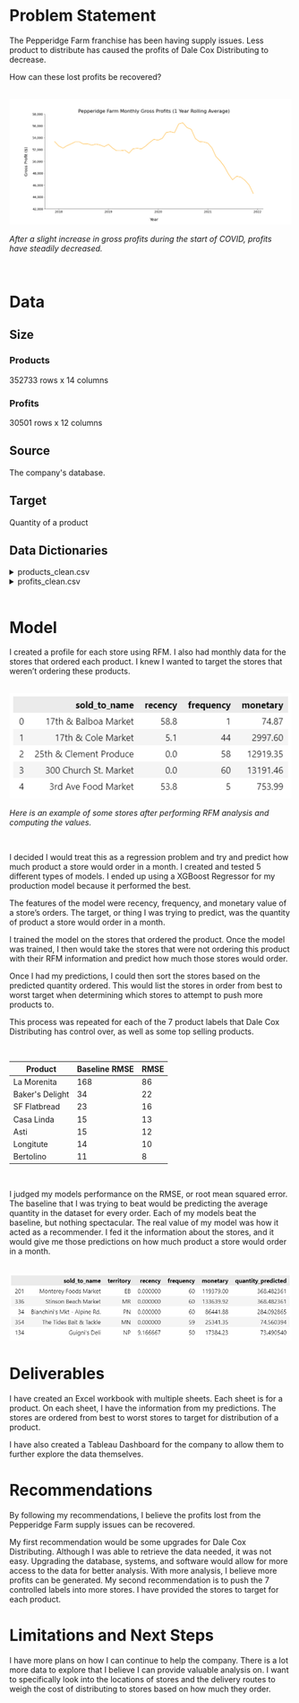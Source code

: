 # Problem Statement
The Pepperidge Farm franchise has been having supply issues. Less product to distribute has caused the profits of Dale Cox Distributing to decrease.

How can these lost profits be recovered?

<br>

<img src='images/pf_profits.png'>

*After a slight increase in gross profits during the start of COVID, profits have steadily decreased.*

<br>

# Data

## Size
### Products
352733 rows x 14 columns
### Profits
30501 rows x 12 columns

## Source
The company's database.

## Target
Quantity of a product

## Data Dictionaries

<details>
    <summary>products_clean.csv</summary>

|Feature|Type|Dataset|Description|
|-------|----|-------|-----------|
|territory|object|products_clean.csv|Geographic area, mostly counties|
|ar_div|object|products_clean.csv|Product line|
|customer_num|object|products_clean.csv|Identification number of a store|	
|sold_to_name|object|products_clean.csv|The name of a store|
|item_num|object|products_clean.csv|Identification number of an item|
|item_description|object|products_clean.csv|The description of an item|
|item_type|object|products_clean.csv|The type of item|
|unit_of_measure|object|products_clean.csv|The unit of |measurement for an item|
|weight|object|products_clean.csv|The weight of an item|
|standard_price|float|products_clean.csv|The price the company sells an item for|
|quantity|float|products_clean.csv|The quantity a store ordered of the given product|
|price|float|products_clean.csv|Total price (standard price x quantity)|
|year|int|products_clean.csv|The year of the transaction|
|month|int|products_clean.csv|The month of the transaction|
|date|datetime|products_clean.csv|The date of the transaction|

</details>

<details>
    <summary>profits_clean.csv</summary>

|Feature|Type|Dataset|Description|
|-------|----|-------|-----------|
|ar_div|object|profits_clean.csv|Product line code|
|customer_num|object|profits_clean.csv|Identification number of a store|	
|sold_to_name|object|profits_clean.csv|The name of a store|
|product_line|object|profits_clean.csv|The product line (PF or DCD)|
|year|int|profits_clean.csv|The year of the transaction|
|month|int|profits_clean.csv|The month of the transaction|
|quantity|float|profits_clean.csv|The quantity of products ordered|
|ext_price|float|profits_clean.csv|The extended price|
|ext_cost|float|profits_clean.csv|The extended cost|
|gross_profit|float|profits_clean.csv|The gross profits from product ordered|
|territory|object|profits_clean.csv|Geographic area, mostly counties|

</details>

<br>

# Model
I created a profile for each store using RFM. I also had monthly data for the stores that ordered each product. I knew I wanted to target the stores that weren’t ordering these products.

<br>

<img src='images/rfm_light.png'>

*Here is an example of some stores after performing RFM analysis and computing the values.*

<br>

I decided I would treat this as a regression problem and try and predict how much product a store would order in a month.
I created and tested 5 different types of models. I ended up using a XGBoost Regressor for my production model because it performed the best.

The features of the model were recency, frequency, and monetary value of a store’s orders. 
The target, or thing I was trying to predict, was the quantity of product a store would order in a month.

I trained the model on the stores that ordered the product. 
Once the model was trained, I then would take the stores that were not ordering this product with their RFM information and predict how much those stores would order.

Once I had my predictions, I could then sort the stores based on the predicted quantity ordered.
This would list the stores in order from best to worst target when determining which stores to attempt to push more products to.

This process was repeated for each of the 7 product labels that Dale Cox Distributing has control over, as well as some top selling products.

<br>

|Product|Baseline RMSE|RMSE|
|-------|-------------|----|
|La Morenita|168|86|
|Baker's Delight|34|22|
|SF Flatbread|23|16|
|Casa Linda|15|13|
|Asti|15|12|
|Longitute|14|10|
|Bertolino|11|8|

<br>

I judged my models performance on the RMSE, or root mean squared error. The baseline that I was trying to beat would be predicting the average quantity in the dataset for every order. 
Each of my models beat the baseline, but nothing spectacular. The real value of my model was how it acted as a recommender. 
I fed it the information about the stores, and it would give me those predictions on how much product a store would order in a month.

<br>

<img src='images/predictions.png'>

<br>


# Deliverables
I have created an Excel workbook with multiple sheets. Each sheet is for a product. On each sheet, I have the information from my predictions. The stores are ordered from best to worst stores to target for distribution of a product.

I have also created a Tableau Dashboard for the company to allow them to further explore the data themselves.


# Recommendations
By following my recommendations, I believe the profits lost from the Pepperidge Farm supply issues can be recovered.

My first recommendation would be some upgrades for Dale Cox Distributing.
Although I was able to retrieve the data needed, it was not easy. Upgrading the database, systems, and software would allow for more access to the data for better analysis. With more analysis, I believe more profits can be generated. My second recommendation is to push the 7 controlled labels into more stores. I have provided the stores to target for each product.


# Limitations and Next Steps
I have more plans on how I can continue to help the company.
There is a lot more data to explore that I believe I can provide valuable analysis on.
I want to specifically look into the locations of stores and the delivery routes to weigh the cost of distributing to stores based on how much they order.

